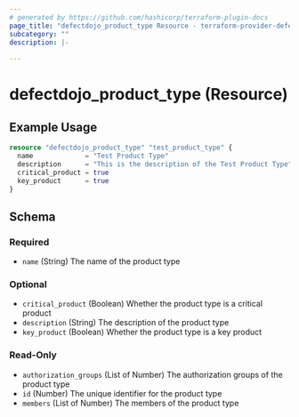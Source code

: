 ```yaml
---
# generated by https://github.com/hashicorp/terraform-plugin-docs
page_title: "defectdojo_product_type Resource - terraform-provider-defectdojo"
subcategory: ""
description: |-
  
---
```


# defectdojo_product_type (Resource)



## Example Usage

```terraform
resource "defectdojo_product_type" "test_product_type" {
  name             = "Test Product Type"
  description      = "This is the description of the Test Product Type"
  critical_product = true
  key_product      = true
}
```

<!-- schema generated by tfplugindocs -->
## Schema

### Required

- `name` (String) The name of the product type

### Optional

- `critical_product` (Boolean) Whether the product type is a critical product
- `description` (String) The description of the product type
- `key_product` (Boolean) Whether the product type is a key product

### Read-Only

- `authorization_groups` (List of Number) The authorization groups of the product type
- `id` (Number) The unique identifier for the product type
- `members` (List of Number) The members of the product type
